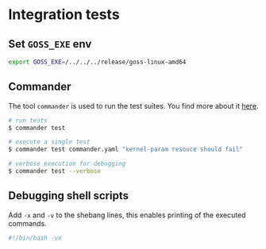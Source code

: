 # Integration tests

## Set `GOSS_EXE` env

```bash
export GOSS_EXE=/../../../release/goss-linux-amd64
```

## Commander

The tool `commander` is used to run the test suites.
You find more about it [here](https://github.com/SimonBaeumer/commander).

```bash
# run tests
$ commander test

# execute a single test
$ commander test commander.yaml "kernel-param resouce should fail"

# verbose execution for debugging
$ commander test --verbose 
```

## Debugging shell scripts

Add `-x` and `-v` to the shebang lines, this enables printing of the executed commands.

```bash
#!/bin/bash -vx
```